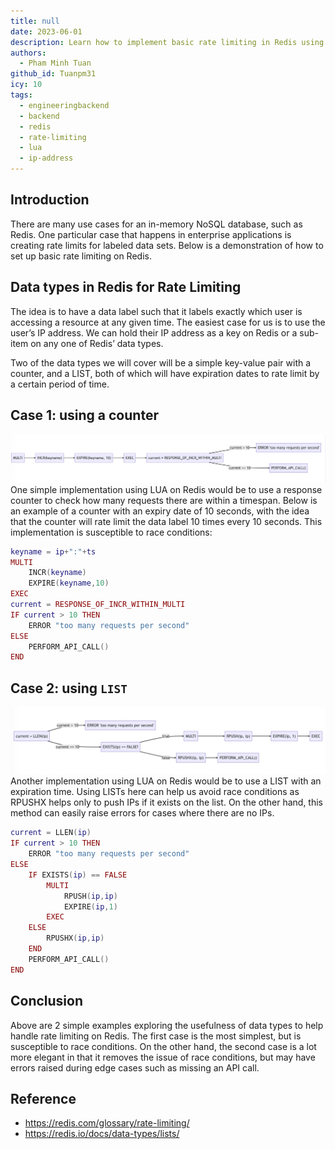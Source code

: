 ```yaml
---
title: null
date: 2023-06-01
description: Learn how to implement basic rate limiting in Redis using counters and lists to control user access by IP address, preventing too many requests in a set time period.
authors:
  - Pham Minh Tuan
github_id: Tuanpm31
icy: 10
tags:
  - engineeringbackend
  - backend
  - redis
  - rate-limiting
  - lua
  - ip-address
---
```


## Introduction

There are many use cases for an in-memory NoSQL database, such as Redis. One particular case that happens in enterprise applications is creating rate limits for labeled data sets. Below is a demonstration of how to set up basic rate limiting on Redis.

## Data types in Redis for Rate Limiting

The idea is to have a data label such that it labels exactly which user is accessing a resource at any given time. The easiest case for us is to use the user’s IP address. We can hold their IP address as a key on Redis or a sub-item on any one of Redis’ data types.

Two of the data types we will cover will be a simple key-value pair with a counter, and a LIST, both of which will have expiration dates to rate limit by a certain period of time.

## Case 1: using a counter

![](assets/redis-rate-limiter_gwwpbql.webp)
One simple implementation using LUA on Redis would be to use a response counter to check how many requests there are within a timespan. Below is an example of a counter with an expiry date of 10 seconds, with the idea that the counter will rate limit the data label 10 times every 10 seconds. This implementation is susceptible to race conditions:

```lua
keyname = ip+":"+ts
MULTI
    INCR(keyname)
    EXPIRE(keyname,10)
EXEC
current = RESPONSE_OF_INCR_WITHIN_MULTI
IF current > 10 THEN
    ERROR "too many requests per second"
ELSE
    PERFORM_API_CALL()
END
```

## Case 2: using `LIST`

![](assets/redis-rate-limiter_rkmmjtw.webp)
Another implementation using LUA on Redis would be to use a LIST with an expiration time. Using LISTs here can help us avoid race conditions as RPUSHX helps only to push IPs if it exists on the list. On the other hand, this method can easily raise errors for cases where there are no IPs.

```lua
current = LLEN(ip)
IF current > 10 THEN
    ERROR "too many requests per second"
ELSE
    IF EXISTS(ip) == FALSE
        MULTI
            RPUSH(ip,ip)
            EXPIRE(ip,1)
        EXEC
    ELSE
        RPUSHX(ip,ip)
    END
    PERFORM_API_CALL()
END
```

## Conclusion

Above are 2 simple examples exploring the usefulness of data types to help handle rate limiting on Redis. The first case is the most simplest, but is susceptible to race conditions. On the other hand, the second case is a lot more elegant in that it removes the issue of race conditions, but may have errors raised during edge cases such as missing an API call.

## Reference

- https://redis.com/glossary/rate-limiting/
- https://redis.io/docs/data-types/lists/
